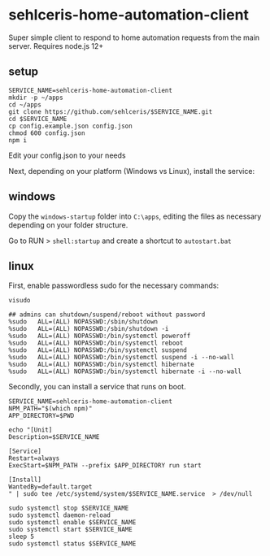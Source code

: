 # sehlceris-home-automation-client

Super simple client to respond to home automation requests from the main server.
Requires node.js 12+

## setup

```shell
SERVICE_NAME=sehlceris-home-automation-client
mkdir -p ~/apps
cd ~/apps
git clone https://github.com/sehlceris/$SERVICE_NAME.git
cd $SERVICE_NAME
cp config.example.json config.json
chmod 600 config.json
npm i
```

Edit your config.json to your needs

Next, depending on your platform (Windows vs Linux), install the service:

## windows

Copy the `windows-startup` folder into `C:\apps`, editing the files as necessary depending on your folder structure.

Go to RUN > `shell:startup` and create a shortcut to `autostart.bat`

## linux

First, enable passwordless sudo for the necessary commands:

```shell
visudo
```

```
## admins can shutdown/suspend/reboot without password
%sudo   ALL=(ALL) NOPASSWD:/sbin/shutdown
%sudo   ALL=(ALL) NOPASSWD:/sbin/shutdown -i
%sudo   ALL=(ALL) NOPASSWD:/bin/systemctl poweroff
%sudo   ALL=(ALL) NOPASSWD:/bin/systemctl reboot
%sudo   ALL=(ALL) NOPASSWD:/bin/systemctl suspend
%sudo   ALL=(ALL) NOPASSWD:/bin/systemctl suspend -i --no-wall
%sudo   ALL=(ALL) NOPASSWD:/bin/systemctl hibernate
%sudo   ALL=(ALL) NOPASSWD:/bin/systemctl hibernate -i --no-wall
```

Secondly, you can install a service that runs on boot.

```shell
SERVICE_NAME=sehlceris-home-automation-client
NPM_PATH="$(which npm)"
APP_DIRECTORY=$PWD

echo "[Unit]
Description=$SERVICE_NAME

[Service]
Restart=always
ExecStart=$NPM_PATH --prefix $APP_DIRECTORY run start

[Install]
WantedBy=default.target
" | sudo tee /etc/systemd/system/$SERVICE_NAME.service  > /dev/null

sudo systemctl stop $SERVICE_NAME
sudo systemctl daemon-reload
sudo systemctl enable $SERVICE_NAME
sudo systemctl start $SERVICE_NAME
sleep 5
sudo systemctl status $SERVICE_NAME
```
